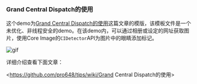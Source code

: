 ### Grand Central Dispatch的使用

这个demo为[Grand Central Dispatch的使用](https://github.com/pro648/tips/wiki/Grand%20Central%20Dispatch%E7%9A%84%E4%BD%BF%E7%94%A8)这篇文章的模版，该模板文件是一个未优化、非线程安全的demo。在该demo内，可以通过相册或设定的网址获取图片，使用Core Image的`CIDetector`API为图片中的眼睛添加标记。

![gif](https://raw.githubusercontent.com/wiki/pro648/tips/images/GCDPreview.gif)

详细介绍查看下面文章：

<https://github.com/pro648/tips/wiki/Grand Central Dispatch的使用>